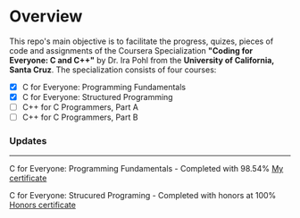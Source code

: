 # Overview
This repo's main objective is to facilitate the progress, quizes, pieces of code and assignments of the Coursera Specialization **"Coding for Everyone: C and C++"** by Dr. Ira Pohl from the **University of California, Santa Cruz**.
The specialization consists of four courses: 

 - [x] C for Everyone: Programming Fundamentals
 - [x] C for Everyone: Structured Programming
- [ ] C++ for C Programmers, Part A
- [ ] C++ for C Programmers, Part B

### Updates
***
C for Everyone: Programming Fundamentals - Completed with 98.54%
[My certificate](https://github.com/talzich/Coding-for-Everyone-C-and-CPP/blob/main/c_for_everyone_fundamentals/C%20Course%20Certificate.pdf)

C for Everyone: Strucured Programing - Completed with honors at 100%
[Honors certificate](https://github.com/talzich/Coding-for-Everyone-C-and-CPP/blob/main/c_for_everyone_struct/Certificate.pdf)

